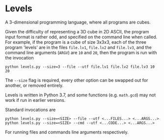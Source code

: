 # Levels
A 3-dimensional programming language, where all programs are cubes.

Given the difficulty of representing a 3D cube in 2D ASCII, the program input format is rather odd, and specified on the command line when called. For example, if the program is a cube of size 3x3x3, each of the three program 'levels' are in the files `file.lv1`, `file.lv2` and `file.lv3`, and the command line arguments (`ARGV`) are `10` and `20`, then the program is run with the invocation

    python levels.py --size=3 --file --utf file.lv1 file.lv2 file.lv3 10 20

The `--size` flag is required, every other option can be swapped out for another, or removed entirely.

Levels is written in Python 3.7, and some functions (e.g. `math.gcd`) may not work if run in earlier versions.

Standard invocations are

    python levels.py --size=<SIZE> --file --utf <...FILES...> <...ARGS...>
    python levels.py --size=<SIZE> --cmd --utf <...CODE...> <...ARGS...>
    
For running files and commands line arguments respectively.
